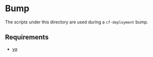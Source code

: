 # Bump

The scripts under this directory are used during a `cf-deployment` bump. 

## Requirements

- [yq][yq]

[yq]: https://yq.readthedocs.io/en/latest/
